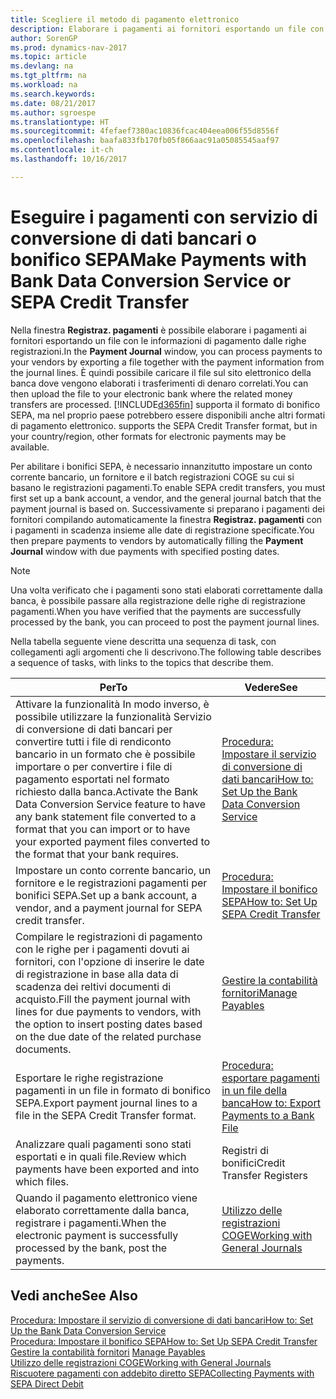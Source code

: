 ```yaml
---
title: Scegliere il metodo di pagamento elettronico
description: Elaborare i pagamenti ai fornitori esportando un file con le informazioni di pagamento dalle righe registrazioni.
author: SorenGP
ms.prod: dynamics-nav-2017
ms.topic: article
ms.devlang: na
ms.tgt_pltfrm: na
ms.workload: na
ms.search.keywords: 
ms.date: 08/21/2017
ms.author: sgroespe
ms.translationtype: HT
ms.sourcegitcommit: 4fefaef7380ac10836fcac404eea006f55d8556f
ms.openlocfilehash: baafa833fb170fb05f866aac91a05085545aaf97
ms.contentlocale: it-ch
ms.lasthandoff: 10/16/2017

---
```

# <a name="make-payments-with-bank-data-conversion-service-or-sepa-credit-transfer"></a><span data-ttu-id="a472b-103">Eseguire i pagamenti con servizio di conversione di dati bancari o bonifico SEPA</span><span class="sxs-lookup"><span data-stu-id="a472b-103">Make Payments with Bank Data Conversion Service or SEPA Credit Transfer</span></span>
<span data-ttu-id="a472b-104">Nella finestra **Registraz. pagamenti** è possibile elaborare i pagamenti ai fornitori esportando un file con le informazioni di pagamento dalle righe registrazioni.</span><span class="sxs-lookup"><span data-stu-id="a472b-104">In the **Payment Journal** window, you can process payments to your vendors by exporting a file together with the payment information from the journal lines.</span></span> <span data-ttu-id="a472b-105">È quindi possibile caricare il file sul sito elettronico della banca dove vengono elaborati i trasferimenti di denaro correlati.</span><span class="sxs-lookup"><span data-stu-id="a472b-105">You can then upload the file to your electronic bank where the related money transfers are processed.</span></span> [!INCLUDE[d365fin](includes/d365fin_md.md)]<span data-ttu-id="a472b-106"> supporta il formato di bonifico SEPA, ma nel proprio paese potrebbero essere disponibili anche altri formati di pagamento elettronico.</span><span class="sxs-lookup"><span data-stu-id="a472b-106"> supports the SEPA Credit Transfer format, but in your country/region, other formats for electronic payments may be available.</span></span>   

 <span data-ttu-id="a472b-107">Per abilitare i bonifici SEPA, è necessario innanzitutto impostare un conto corrente bancario, un fornitore e il batch registrazioni COGE su cui si basano le registrazioni pagamenti.</span><span class="sxs-lookup"><span data-stu-id="a472b-107">To enable SEPA credit transfers, you must first set up a bank account, a vendor, and the general journal batch that the payment journal is based on.</span></span> <span data-ttu-id="a472b-108">Successivamente si preparano i pagamenti dei fornitori compilando automaticamente la finestra **Registraz. pagamenti** con i pagamenti in scadenza insieme alle date di registrazione specificate.</span><span class="sxs-lookup"><span data-stu-id="a472b-108">You then prepare payments to vendors by automatically filling the **Payment Journal** window with due payments with specified posting dates.</span></span>  

> [!NOTE]  
>  <span data-ttu-id="a472b-109">Una volta verificato che i pagamenti sono stati elaborati correttamente dalla banca, è possibile passare alla registrazione delle righe di registrazione pagamenti.</span><span class="sxs-lookup"><span data-stu-id="a472b-109">When you have verified that the payments are successfully processed by the bank, you can proceed to post the payment journal lines.</span></span>  

 <span data-ttu-id="a472b-110">Nella tabella seguente viene descritta una sequenza di task, con collegamenti agli argomenti che li descrivono.</span><span class="sxs-lookup"><span data-stu-id="a472b-110">The following table describes a sequence of tasks, with links to the topics that describe them.</span></span>   

|<span data-ttu-id="a472b-111">**Per**</span><span class="sxs-lookup"><span data-stu-id="a472b-111">**To**</span></span>|<span data-ttu-id="a472b-112">**Vedere**</span><span class="sxs-lookup"><span data-stu-id="a472b-112">**See**</span></span>|  
|------------|-------------|  
|<span data-ttu-id="a472b-113">Attivare la funzionalità In modo inverso, è possibile utilizzare la funzionalità Servizio di conversione di dati bancari per convertire tutti i file di rendiconto bancario in un formato che è possibile importare o per convertire i file di pagamento esportati nel formato richiesto dalla banca.</span><span class="sxs-lookup"><span data-stu-id="a472b-113">Activate the Bank Data Conversion Service feature to have any bank statement file converted to a format that you can import or to have your exported payment files converted to the format that your bank requires.</span></span>|[<span data-ttu-id="a472b-114">Procedura: Impostare il servizio di conversione di dati bancari</span><span class="sxs-lookup"><span data-stu-id="a472b-114">How to: Set Up the Bank Data Conversion Service</span></span>](bank-how-setup-bank-data-conversion-service.md)|  
|<span data-ttu-id="a472b-115">Impostare un conto corrente bancario, un fornitore e le registrazioni pagamenti per bonifici SEPA.</span><span class="sxs-lookup"><span data-stu-id="a472b-115">Set up a bank account, a vendor, and a payment journal for SEPA credit transfer.</span></span>|[<span data-ttu-id="a472b-116">Procedura: Impostare il bonifico SEPA</span><span class="sxs-lookup"><span data-stu-id="a472b-116">How to: Set Up SEPA Credit Transfer</span></span>](finance-how-to-set-up-sepa-credit-transfer.md)|  
|<span data-ttu-id="a472b-117">Compilare le registrazioni di pagamento con le righe per i pagamenti dovuti ai fornitori, con l'opzione di inserire le date di registrazione in base alla data di scadenza dei reltivi documenti di acquisto.</span><span class="sxs-lookup"><span data-stu-id="a472b-117">Fill the payment journal with lines for due payments to vendors, with the option to insert posting dates based on the due date of the related purchase documents.</span></span>|[<span data-ttu-id="a472b-118">Gestire la contabilità fornitori</span><span class="sxs-lookup"><span data-stu-id="a472b-118">Manage Payables</span></span>](payables-manage-payables.md)|  
|<span data-ttu-id="a472b-119">Esportare le righe registrazione pagamenti in un file in formato di bonifico SEPA.</span><span class="sxs-lookup"><span data-stu-id="a472b-119">Export payment journal lines to a file in the SEPA Credit Transfer format.</span></span>|[<span data-ttu-id="a472b-120">Procedura: esportare pagamenti in un file della banca</span><span class="sxs-lookup"><span data-stu-id="a472b-120">How to: Export Payments to a Bank File</span></span>](payables-how-export-payments-bank-file.md)|  
|<span data-ttu-id="a472b-121">Analizzare quali pagamenti sono stati esportati e in quali file.</span><span class="sxs-lookup"><span data-stu-id="a472b-121">Review which payments have been exported and into which files.</span></span>|<span data-ttu-id="a472b-122">Registri di bonifici</span><span class="sxs-lookup"><span data-stu-id="a472b-122">Credit Transfer Registers</span></span>|  
|<span data-ttu-id="a472b-123">Quando il pagamento elettronico viene elaborato correttamente dalla banca, registrare i pagamenti.</span><span class="sxs-lookup"><span data-stu-id="a472b-123">When the electronic payment is successfully processed by the bank, post the payments.</span></span>|[<span data-ttu-id="a472b-124">Utilizzo delle registrazioni COGE</span><span class="sxs-lookup"><span data-stu-id="a472b-124">Working with General Journals</span></span>](ui-work-general-journals.md)|  

## <a name="see-also"></a><span data-ttu-id="a472b-125">Vedi anche</span><span class="sxs-lookup"><span data-stu-id="a472b-125">See Also</span></span>  
[<span data-ttu-id="a472b-126">Procedura: Impostare il servizio di conversione di dati bancari</span><span class="sxs-lookup"><span data-stu-id="a472b-126">How to: Set Up the Bank Data Conversion Service</span></span>](bank-how-setup-bank-data-conversion-service.md)  
[<span data-ttu-id="a472b-127">Procedura: Impostare il bonifico SEPA</span><span class="sxs-lookup"><span data-stu-id="a472b-127">How to: Set Up SEPA Credit Transfer</span></span>](finance-how-to-set-up-sepa-credit-transfer.md)  
<span data-ttu-id="a472b-128">[Gestire la contabilità fornitori](payables-manage-payables.md) </span><span class="sxs-lookup"><span data-stu-id="a472b-128">[Manage Payables](payables-manage-payables.md) </span></span>  
[<span data-ttu-id="a472b-129">Utilizzo delle registrazioni COGE</span><span class="sxs-lookup"><span data-stu-id="a472b-129">Working with General Journals</span></span>](ui-work-general-journals.md)  
[<span data-ttu-id="a472b-130">Riscuotere pagamenti con addebito diretto SEPA</span><span class="sxs-lookup"><span data-stu-id="a472b-130">Collecting Payments with SEPA Direct Debit</span></span>](finance-collect-payments-with-sepa-direct-debit.md)   

